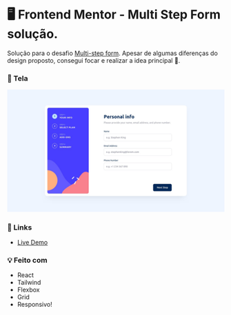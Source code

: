 # 🖥️ Frontend Mentor - Multi Step Form solução.

Solução para o desafio [Multi-step form](https://www.frontendmentor.io/challenges/multistep-form-YVAnSdqQBJ).
Apesar de algumas diferenças do design proposto, consegui focar e realizar a idea principal 🥳.

### 🎨 Tela

![Screenshot do resultado](./desktop-design-step-1.jpg)

### 🔗 Links

- [Live Demo](https://numenorr.github.io/FEM-resultsComponent/)

### 💡 Feito com

- React
- Tailwind
- Flexbox
- Grid
- Responsivo!
